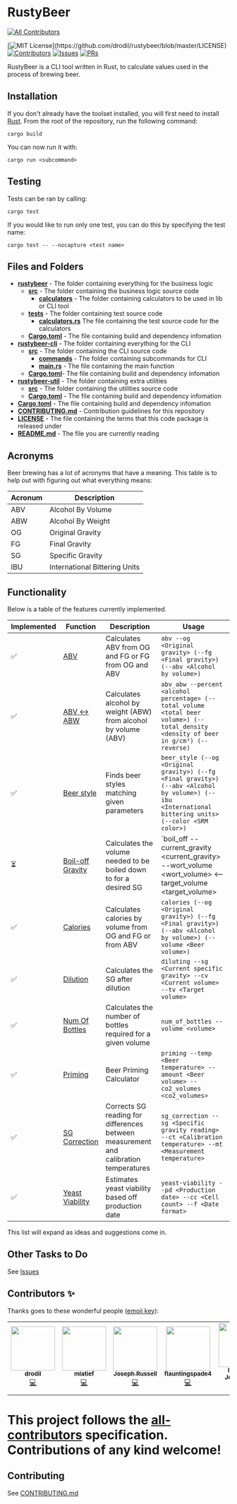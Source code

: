 # RustyBeer
<!-- ALL-CONTRIBUTORS-BADGE:START - Do not remove or modify this section -->
[![All Contributors](https://img.shields.io/badge/all_contributors-7-orange.svg?style=flat-square)](#contributors-)
<!-- ALL-CONTRIBUTORS-BADGE:END -->

[![MIT License](https://img.shields.io/apm/l/atomic-design-ui.svg?)](https://github.com/drodil/rustybeer/blob/master/LICENSE)
[![Contributors](https://img.shields.io/github/contributors/drodil/rustybeer.svg?style=flat)]()
[![Issues](https://img.shields.io/github/issues-raw/drodil/rustybeer.svg?maxAge=25000)](https://github.com/drodil/rustybeer/issues)
[![PRs](https://img.shields.io/github/issues-pr/drodil/rustybeer.svg?style=flat)](https://github.com/drodil/rustybeer/pulls)

RustyBeer is a CLI tool written in Rust, to calculate values used in the process of brewing beer.

## Installation

If you don't already have the toolset installed, you will first need to install [Rust](https://doc.rust-lang.org/book/ch01-01-installation.html).
From the root of the repository, run the following command:

```shell
cargo build
```

You can now run it with:

```shell
cargo run <subcommand>
```

## Testing

Tests can be ran by calling:

```shell
cargo test
```

If you would like to run only one test, you can do this by specifying the test name:

```shell
cargo test -- --nocapture <test name>
```

## Files and Folders

- [**rustybeer**](rustybeer) - The folder containing everything for the business logic
  - [**src**](rustybeer/src) - The folder containing the business logic source code
    - [**calculators**](rustybeer/src/calculators) - The folder containing calculators to be used in lib or CLI tool
  - [**tests**](rustybeer/tests) - The folder containing test source code
    - [**calculators.rs**](rustybeer/tests/calculators.rs) The file containing the test source code for the calculators
  - [**Cargo.toml**](rustybeer/Cargo.toml) - The file containing build and dependency infomation
- [**rustybeer-cli**](rustybeer-cli) - The folder containing everything for the CLI
  - [**src**](rustybeer-cli/src) - The folder containing the CLI source code
    - [**commands**](rustybeer-cli/src/commands) - The folder containing subcommands for CLI
    - [**main.rs**](rustybeer-cli/src/main.rs) - The file containing the main function
  - [**Cargo.toml**](rustybeer-cli/Cargo.toml)- The file containing build and dependency infomation
- [**rustybeer-util**](rustybeer-util) - The folder containing extra utilities
  - [**src**](rustybeer-util/src) - The folder containing the utilities source code
  - [**Cargo.toml**](rustybeer-util/Cargo.toml) - The file containing build and dependency infomation
- [**Cargo.toml**](Cargo.toml) - The file containing build and dependency infomation
- [**CONTRIBUTING.md**](CONTRIBUTING.md) - Contribution guidelines for this repository
- [**LICENSE**](LICENSE) - The file containing the terms that this code package is released under
- [**README.md**](README.md) - The file you are currently reading

## Acronyms

Beer brewing has a lot of acronyms that have a meaning. This table is to help
out with figuring out what everything means:

Acronum      | Description
-------------|---------------------------------
ABV          | Alcohol By Volume
ABW          | Alcohol By Weight
OG           | Original Gravity
FG           | Final Gravity
SG           | Specific Gravity
IBU          | International Bittering Units

## Functionality

Below is a table of the features currently implemented.

Implemented              | Function                                                           | Description                                                        | Usage
-------------------------|--------------------------------------------------------------------|--------------------------------------------------------------------|-------
:white_check_mark:       | [ABV](rustybeer-cli/src/commands/abv.rs)                           | Calculates ABV from OG and FG or FG from OG and ABV                | `abv --og <Original gravity> (--fg <Final gravity>) (--abv <Alcohol by volume>)`
:white_check_mark:       | [ABV <-> ABW](rustybeer-cli/src/commands/alcohol_volume_weight.rs) | Calculates alcohol by weight (ABW) from  alcohol by volume (ABV)   | `abv_abw --percent <alcohol percentage> (--total_volume <total beer volume>) (--total_density <density of beer in g/cm³) (--reverse)`
:white_check_mark:       | [Beer style](rustybeer-cli/src/commands/beer_style.rs)             | Finds beer styles matching given parameters                        | `beer_style (--og <Original gravity>) (--fg <Final gravity>) (--abv <Alcohol by volume>) (--ibu <International bittering units> (--color <SRM color>)`
:hourglass_flowing_sand: | [Boil-off Gravity](rustybeer-cli/src/commands/boil_off.rs)         | Calculates the volume needed to be boiled down to for a desired SG | `boil_off --current_gravity <current_gravity> --wort_volume <wort_volume> <--target_volume <target_volume>|--desired_gravity <desired_gravity>>`
:white_check_mark:       | [Calories](rustybeer-cli/src/commands/calories.rs)                 | Calculates calories by volume from OG and FG or from ABV           | `calories (--og <Original gravity>) (--fg <Final gravity>) (--abv <Alcohol by volume>) (--volume <Beer volume>)`
:white_check_mark:       | [Dilution](rustybeer-cli/src/commands/diluting.rs)                 | Calculates the SG after dilution                                   | `diluting --sg <Current specific gravity> --cv <Current volume> --tv <Target volume>`
:white_check_mark:       | [Num Of Bottles](rustybeer-cli/src/commands/num_bottles.rs)        | Calculates the number of bottles required for a given volume       | `num_of_bottles --volume <volume>`
:white_check_mark:       | [Priming](rustybeer-cli/src/commands/priming.rs)                   | Beer Priming Calculator                                            | `priming --temp <Beer temperature> --amount <Beer volume> --co2_volumes <co2_volumes>`
:white_check_mark:       | [SG Correction](rustybeer-cli/src/commands/sg_correction.rs)       | Corrects SG reading for differences between measurement and calibration temperatures | `sg_correction --sg <Specific gravity reading> --ct <Calibration temperature> --mt <Measurement temperature>`
:white_check_mark:       | [Yeast Viability](rustybeer-cli/src/commands/yeast_viability.rs)   | Estimates yeast viability based off production date | `yeast-viability --pd <Production date> --cc <Cell count> --f <Date format>`

This list will expand as ideas and suggestions come in.

## Other Tasks to Do

See [Issues](https://github.com/drodil/rustybeer/issues)

## Contributors ✨

Thanks goes to these wonderful people ([emoji key](https://allcontributors.org/docs/en/emoji-key)):

<!-- ALL-CONTRIBUTORS-LIST:START - Do not remove or modify this section -->
<!-- prettier-ignore-start -->
<!-- markdownlint-disable -->
<table>
  <tr>
    <td align="center"><a href="https://drodil.kapsi.fi"><img src="https://avatars0.githubusercontent.com/u/1178319?v=4" width="100px;" alt=""/><br /><sub><b>drodil</b></sub></a><br /><a href="https://github.com/drodil/rustybeer/commits?author=drodil" title="Code">💻</a></td>
    <td align="center"><a href="https://github.com/mlatief"><img src="https://avatars3.githubusercontent.com/u/462098?v=4" width="100px;" alt=""/><br /><sub><b>mlatief</b></sub></a><br /><a href="https://github.com/drodil/rustybeer/commits?author=mlatief" title="Code">💻</a></td>
    <td align="center"><a href="https://github.com/ProgrammerJoe93"><img src="https://avatars3.githubusercontent.com/u/56159225?v=4" width="100px;" alt=""/><br /><sub><b>Joseph Russell</b></sub></a><br /><a href="https://github.com/drodil/rustybeer/commits?author=ProgrammerJoe93" title="Code">💻</a></td>
    <td align="center"><a href="https://github.com/flauntingspade4"><img src="https://avatars1.githubusercontent.com/u/48335751?v=4" width="100px;" alt=""/><br /><sub><b>flauntingspade4</b></sub></a><br /><a href="https://github.com/drodil/rustybeer/commits?author=flauntingspade4" title="Code">💻</a></td>
    <td align="center"><a href="https://github.com/i-jey"><img src="https://avatars1.githubusercontent.com/u/25993326?v=4" width="100px;" alt=""/><br /><sub><b>Ilakkiyan Jeyakumar</b></sub></a><br /><a href="https://github.com/drodil/rustybeer/commits?author=i-jey" title="Code">💻</a></td>
    <td align="center"><a href="http://linkedin.com/in/tommilligan477"><img src="https://avatars2.githubusercontent.com/u/12255914?v=4" width="100px;" alt=""/><br /><sub><b>Tom Milligan</b></sub></a><br /><a href="https://github.com/drodil/rustybeer/commits?author=tommilligan" title="Code">💻</a></td>
    <td align="center"><a href="https://github.com/rogercyyu"><img src="https://avatars0.githubusercontent.com/u/45835736?v=4" width="100px;" alt=""/><br /><sub><b>Roger Y</b></sub></a><br /><a href="https://github.com/drodil/rustybeer/commits?author=rogercyyu" title="Code">💻</a></td>
  </tr>
</table>

<!-- markdownlint-enable -->
<!-- prettier-ignore-end -->
<!-- ALL-CONTRIBUTORS-LIST:END -->

This project follows the [all-contributors](https://github.com/all-contributors/all-contributors) specification. Contributions of any kind welcome!
=======

## Contributing

See [CONTRIBUTING.md](CONTRIBUTING.md)
